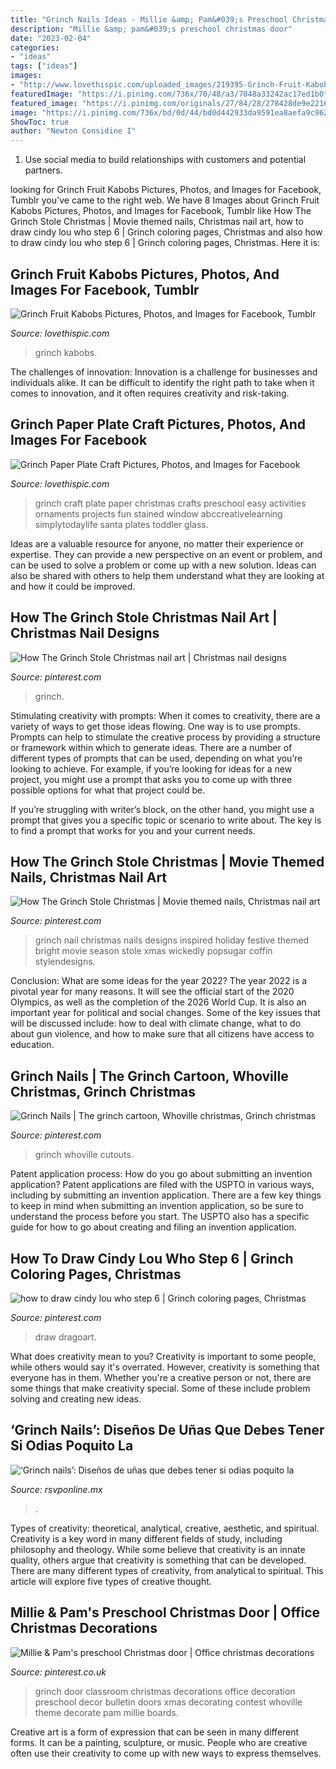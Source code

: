 ```yaml
---
title: "Grinch Nails Ideas - Millie &amp; Pam&#039;s Preschool Christmas Door"
description: "Millie &amp; pam&#039;s preschool christmas door"
date: "2023-02-04"
categories:
- "ideas"
tags: ["ideas"]
images:
- "http://www.lovethispic.com/uploaded_images/219395-Grinch-Fruit-Kabobs.jpg"
featuredImage: "https://i.pinimg.com/736x/70/48/a3/7048a33242ac17ed1b0f9c793437cbde.jpg"
featured_image: "https://i.pinimg.com/originals/27/84/28/278428de9e221663549907655685d4c7.jpg"
image: "https://i.pinimg.com/736x/bd/0d/44/bd0d442933da9591ea8aefa9c96230e2.jpg"
ShowToc: true
author: "Newton Considine I"
---
```



1. Use social media to build relationships with customers and potential partners.

	

		
looking for Grinch Fruit Kabobs Pictures, Photos, and Images for Facebook, Tumblr you've came to the right web. We have 8 Images about Grinch Fruit Kabobs Pictures, Photos, and Images for Facebook, Tumblr like How The Grinch Stole Christmas | Movie themed nails, Christmas nail art, how to draw cindy lou who step 6 | Grinch coloring pages, Christmas and also how to draw cindy lou who step 6 | Grinch coloring pages, Christmas. Here it is:
		
    
## Grinch Fruit Kabobs Pictures, Photos, And Images For Facebook, Tumblr

<img loading=lazy src="http://www.lovethispic.com/uploaded_images/219395-Grinch-Fruit-Kabobs.jpg" onerror="this.onerror=null;this.src='https://tse4.mm.bing.net/th?id=OIP.e9kqJ9YnMD-JbrTEc6s1AgHaLH&amp;pid=15.1';" alt="Grinch Fruit Kabobs Pictures, Photos, and Images for Facebook, Tumblr">

_Source: lovethispic.com_

>grinch kabobs. 

	

The challenges of innovation:
Innovation is a challenge for businesses and individuals alike. It can be difficult to identify the right path to take when it comes to innovation, and it often requires creativity and risk-taking.

    
## Grinch Paper Plate Craft Pictures, Photos, And Images For Facebook

<img loading=lazy src="http://www.lovethispic.com/uploaded_images/286634-Grinch-Paper-Plate-Craft.jpg" onerror="this.onerror=null;this.src='https://tse1.mm.bing.net/th?id=OIP.j6V5dNDacfTiXdX2SOOjsAHaLH&amp;pid=15.1';" alt="Grinch Paper Plate Craft Pictures, Photos, and Images for Facebook">

_Source: lovethispic.com_

>grinch craft plate paper christmas crafts preschool easy activities ornaments projects fun stained window abccreativelearning simplytodaylife santa plates toddler glass. 

	

Ideas are a valuable resource for anyone, no matter their experience or expertise. They can provide a new perspective on an event or problem, and can be used to solve a problem or come up with a new solution. Ideas can also be shared with others to help them understand what they are looking at and how it could be improved.

    
## How The Grinch Stole Christmas Nail Art | Christmas Nail Designs

<img loading=lazy src="https://i.pinimg.com/originals/27/84/28/278428de9e221663549907655685d4c7.jpg" onerror="this.onerror=null;this.src='https://tse2.mm.bing.net/th?id=OIP.6pUI9v9pFq_j0DfhiFdPEAHaHZ&amp;pid=15.1';" alt="How The Grinch Stole Christmas nail art | Christmas nail designs">

_Source: pinterest.com_

>grinch. 

	

Stimulating creativity with prompts:
When it comes to creativity, there are a variety of ways to get those ideas flowing. One way is to use prompts. Prompts can help to stimulate the creative process by providing a structure or framework within which to generate ideas.
There are a number of different types of prompts that can be used, depending on what you’re looking to achieve. For example, if you’re looking for ideas for a new project, you might use a prompt that asks you to come up with three possible options for what that project could be.

If you’re struggling with writer’s block, on the other hand, you might use a prompt that gives you a specific topic or scenario to write about. The key is to find a prompt that works for you and your current needs.

    
## How The Grinch Stole Christmas | Movie Themed Nails, Christmas Nail Art

<img loading=lazy src="https://i.pinimg.com/originals/88/51/96/88519670dc8242dd291f7a9d4b087d9f.jpg" onerror="this.onerror=null;this.src='https://tse1.mm.bing.net/th?id=OIP.uyDATYbPD_Eri1iM-255MwHaG4&amp;pid=15.1';" alt="How The Grinch Stole Christmas | Movie themed nails, Christmas nail art">

_Source: pinterest.com_

>grinch nail christmas nails designs inspired holiday festive themed bright movie season stole xmas wickedly popsugar coffin stylendesigns. 

	

Conclusion: What are some ideas for the year 2022?
The year 2022 is a pivotal year for many reasons. It will see the official start of the 2020 Olympics, as well as the completion of the 2026 World Cup. It is also an important year for political and social changes. Some of the key issues that will be discussed include: how to deal with climate change, what to do about gun violence, and how to make sure that all citizens have access to education.

    
## Grinch Nails | The Grinch Cartoon, Whoville Christmas, Grinch Christmas

<img loading=lazy src="https://i.pinimg.com/736x/70/48/a3/7048a33242ac17ed1b0f9c793437cbde.jpg" onerror="this.onerror=null;this.src='https://tse4.mm.bing.net/th?id=OIP.qQbDZv_OMdpdpzI38pzZjAHaOW&amp;pid=15.1';" alt="Grinch Nails | The grinch cartoon, Whoville christmas, Grinch christmas">

_Source: pinterest.com_

>grinch whoville cutouts. 

	

Patent application process: How do you go about submitting an invention application?
Patent applications are filed with the USPTO in various ways, including by submitting an invention application. There are a few key things to keep in mind when submitting an invention application, so be sure to understand the process before you start. The USPTO also has a specific guide for how to go about creating and filing an invention application.

    
## How To Draw Cindy Lou Who Step 6 | Grinch Coloring Pages, Christmas

<img loading=lazy src="https://i.pinimg.com/736x/bd/0d/44/bd0d442933da9591ea8aefa9c96230e2.jpg" onerror="this.onerror=null;this.src='https://tse4.mm.bing.net/th?id=OIP.4kVfoZMiLJEfT4-YLyxS0AHaQl&amp;pid=15.1';" alt="how to draw cindy lou who step 6 | Grinch coloring pages, Christmas">

_Source: pinterest.com_

>draw dragoart. 

	

What does creativity mean to you?
Creativity is important to some people, while others would say it's overrated. However, creativity is something that everyone has in them. Whether you're a creative person or not, there are some things that make creativity special. Some of these include problem solving and creating new ideas.

    
## ‘Grinch Nails’: Diseños De Uñas Que Debes Tener Si Odias Poquito La

<img loading=lazy src="https://cdn2.rsvponline.mx/files/rsvp/styles/serie_image_logo/public/images/galleries/2019/nailedit0925.jpg" onerror="this.onerror=null;this.src='https://tse2.mm.bing.net/th?id=OIP.81P5-ibESmivzho_Z2okswHaHV&amp;pid=15.1';" alt="‘Grinch nails’: Diseños de uñas que debes tener si odias poquito la">

_Source: rsvponline.mx_

>. 

	

Types of creativity: theoretical, analytical, creative, aesthetic, and spiritual.
Creativity is a key word in many different fields of study, including philosophy and theology. While some believe that creativity is an innate quality, others argue that creativity is something that can be developed. There are many different types of creativity, from analytical to spiritual. This article will explore five types of creative thought.

    
## Millie &amp; Pam&#039;s Preschool Christmas Door | Office Christmas Decorations

<img loading=lazy src="https://i.pinimg.com/originals/8e/6e/29/8e6e29d1bcb9d68f381bfd7ff57d4f44.jpg" onerror="this.onerror=null;this.src='https://tse3.mm.bing.net/th?id=OIP.N8kSg9lMBgMrWyz5eMN54wHaJ6&amp;pid=15.1';" alt="Millie &amp; Pam&#039;s preschool Christmas door | Office christmas decorations">

_Source: pinterest.co.uk_

>grinch door classroom christmas decorations office decoration preschool decor bulletin doors xmas decorating contest whoville theme decorate pam millie boards. 

	

Creative art is a form of expression that can be seen in many different forms. It can be a painting, sculpture, or music. People who are creative often use their creativity to come up with new ways to express themselves.

